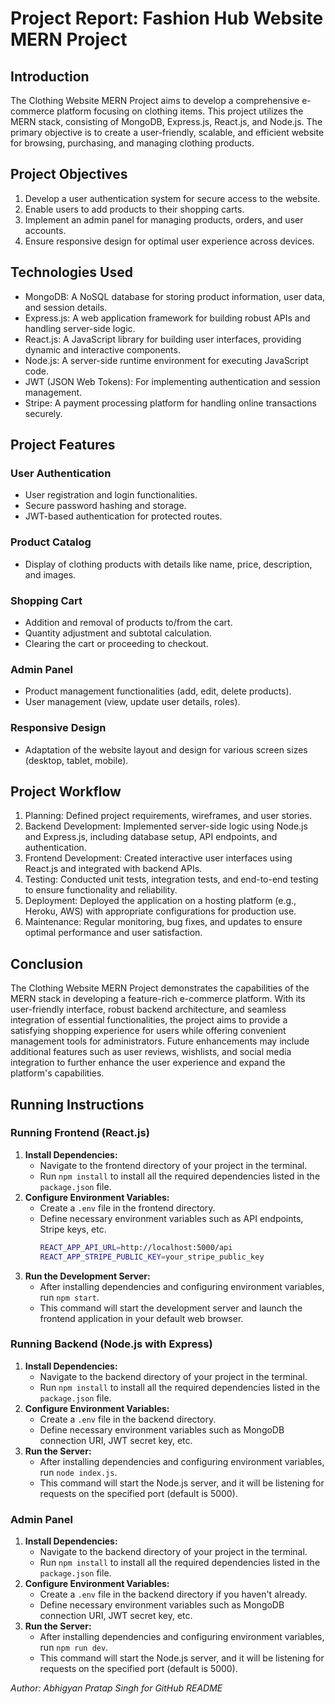 # Project Report: Fashion Hub Website MERN Project

## Introduction
The Clothing Website MERN Project aims to develop a comprehensive e-commerce platform focusing on clothing items. This project utilizes the MERN stack, consisting of MongoDB, Express.js, React.js, and Node.js. The primary objective is to create a user-friendly, scalable, and efficient website for browsing, purchasing, and managing clothing products.

## Project Objectives
1. Develop a user authentication system for secure access to the website.
2. Enable users to add products to their shopping carts.
3. Implement an admin panel for managing products, orders, and user accounts.
4. Ensure responsive design for optimal user experience across devices.

## Technologies Used
- MongoDB: A NoSQL database for storing product information, user data, and session details.
- Express.js: A web application framework for building robust APIs and handling server-side logic.
- React.js: A JavaScript library for building user interfaces, providing dynamic and interactive components.
- Node.js: A server-side runtime environment for executing JavaScript code.
- JWT (JSON Web Tokens): For implementing authentication and session management.
- Stripe: A payment processing platform for handling online transactions securely.

## Project Features
### User Authentication
- User registration and login functionalities.
- Secure password hashing and storage.
- JWT-based authentication for protected routes.

### Product Catalog
- Display of clothing products with details like name, price, description, and images.

### Shopping Cart
- Addition and removal of products to/from the cart.
- Quantity adjustment and subtotal calculation.
- Clearing the cart or proceeding to checkout.

### Admin Panel
- Product management functionalities (add, edit, delete products).
- User management (view, update user details, roles).

### Responsive Design
- Adaptation of the website layout and design for various screen sizes (desktop, tablet, mobile).

## Project Workflow
1. Planning: Defined project requirements, wireframes, and user stories.
2. Backend Development: Implemented server-side logic using Node.js and Express.js, including database setup, API endpoints, and authentication.
3. Frontend Development: Created interactive user interfaces using React.js and integrated with backend APIs.
4. Testing: Conducted unit tests, integration tests, and end-to-end testing to ensure functionality and reliability.
5. Deployment: Deployed the application on a hosting platform (e.g., Heroku, AWS) with appropriate configurations for production use.
6. Maintenance: Regular monitoring, bug fixes, and updates to ensure optimal performance and user satisfaction.

## Conclusion
The Clothing Website MERN Project demonstrates the capabilities of the MERN stack in developing a feature-rich e-commerce platform. With its user-friendly interface, robust backend architecture, and seamless integration of essential functionalities, the project aims to provide a satisfying shopping experience for users while offering convenient management tools for administrators. Future enhancements may include additional features such as user reviews, wishlists, and social media integration to further enhance the user experience and expand the platform's capabilities.

## Running Instructions
### Running Frontend (React.js)
1. **Install Dependencies:**
   - Navigate to the frontend directory of your project in the terminal.
   - Run `npm install` to install all the required dependencies listed in the `package.json` file.
2. **Configure Environment Variables:**
   - Create a `.env` file in the frontend directory.
   - Define necessary environment variables such as API endpoints, Stripe keys, etc.
     ```bash
     REACT_APP_API_URL=http://localhost:5000/api
     REACT_APP_STRIPE_PUBLIC_KEY=your_stripe_public_key
     ```
3. **Run the Development Server:**
   - After installing dependencies and configuring environment variables, run `npm start`.
   - This command will start the development server and launch the frontend application in your default web browser.

### Running Backend (Node.js with Express)
1. **Install Dependencies:**
   - Navigate to the backend directory of your project in the terminal.
   - Run `npm install` to install all the required dependencies listed in the `package.json` file.
2. **Configure Environment Variables:**
   - Create a `.env` file in the backend directory.
   - Define necessary environment variables such as MongoDB connection URI, JWT secret key, etc.
3. **Run the Server:**
   - After installing dependencies and configuring environment variables, run `node index.js`.
   - This command will start the Node.js server, and it will be listening for requests on the specified port (default is 5000).

### Admin Panel
1. **Install Dependencies:**
   - Navigate to the backend directory of your project in the terminal.
   - Run `npm install` to install all the required dependencies listed in the `package.json` file.
2. **Configure Environment Variables:**
   - Create a `.env` file in the backend directory if you haven't already.
   - Define necessary environment variables such as MongoDB connection URI, JWT secret key, etc.
3. **Run the Server:**
   - After installing dependencies and configuring environment variables, run `npm run dev`.
   - This command will start the Node.js server, and it will be listening for requests on the specified port (default is 5000).


*Author: Abhigyan Pratap Singh for GitHub README*
